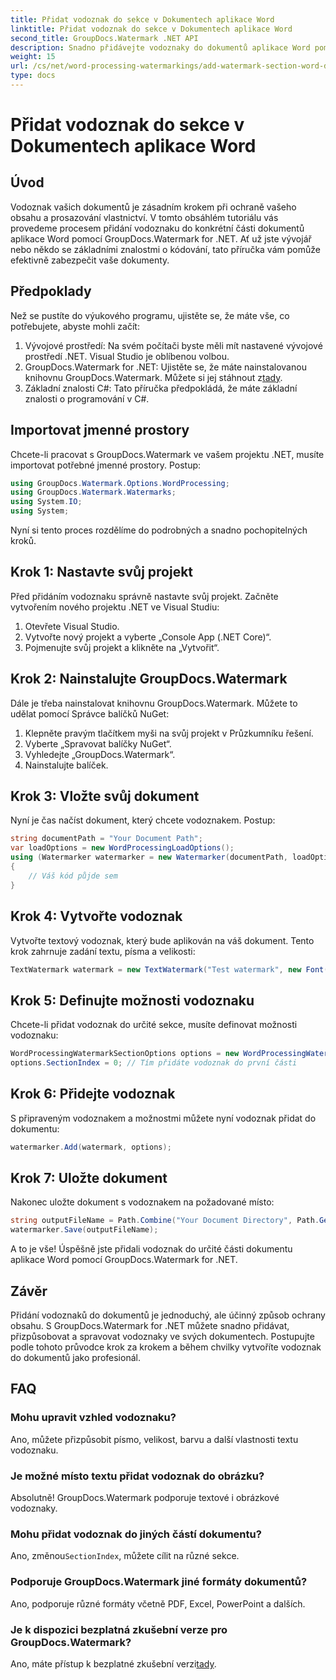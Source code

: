 ```yaml
---
title: Přidat vodoznak do sekce v Dokumentech aplikace Word
linktitle: Přidat vodoznak do sekce v Dokumentech aplikace Word
second_title: GroupDocs.Watermark .NET API
description: Snadno přidávejte vodoznaky do dokumentů aplikace Word pomocí GroupDocs.Watermark for .NET. Chraňte svůj obsah pomocí tohoto jednoduchého průvodce.
weight: 15
url: /cs/net/word-processing-watermarkings/add-watermark-section-word-docs/
type: docs
---
```

# Přidat vodoznak do sekce v Dokumentech aplikace Word

## Úvod
Vodoznak vašich dokumentů je zásadním krokem při ochraně vašeho obsahu a prosazování vlastnictví. V tomto obsáhlém tutoriálu vás provedeme procesem přidání vodoznaku do konkrétní části dokumentů aplikace Word pomocí GroupDocs.Watermark for .NET. Ať už jste vývojář nebo někdo se základními znalostmi o kódování, tato příručka vám pomůže efektivně zabezpečit vaše dokumenty.
## Předpoklady
Než se pustíte do výukového programu, ujistěte se, že máte vše, co potřebujete, abyste mohli začít:
1. Vývojové prostředí: Na svém počítači byste měli mít nastavené vývojové prostředí .NET. Visual Studio je oblíbenou volbou.
2.  GroupDocs.Watermark for .NET: Ujistěte se, že máte nainstalovanou knihovnu GroupDocs.Watermark. Můžete si jej stáhnout z[tady](https://releases.groupdocs.com/Watermark/net/).
3. Základní znalosti C#: Tato příručka předpokládá, že máte základní znalosti o programování v C#.
## Importovat jmenné prostory
Chcete-li pracovat s GroupDocs.Watermark ve vašem projektu .NET, musíte importovat potřebné jmenné prostory. Postup:
```csharp
using GroupDocs.Watermark.Options.WordProcessing;
using GroupDocs.Watermark.Watermarks;
using System.IO;
using System;
```
Nyní si tento proces rozdělíme do podrobných a snadno pochopitelných kroků.
## Krok 1: Nastavte svůj projekt
Před přidáním vodoznaku správně nastavte svůj projekt. Začněte vytvořením nového projektu .NET ve Visual Studiu:
1. Otevřete Visual Studio.
2. Vytvořte nový projekt a vyberte „Console App (.NET Core)“.
3. Pojmenujte svůj projekt a klikněte na „Vytvořit“.
## Krok 2: Nainstalujte GroupDocs.Watermark
Dále je třeba nainstalovat knihovnu GroupDocs.Watermark. Můžete to udělat pomocí Správce balíčků NuGet:
1. Klepněte pravým tlačítkem myši na svůj projekt v Průzkumníku řešení.
2. Vyberte „Spravovat balíčky NuGet“.
3. Vyhledejte „GroupDocs.Watermark“.
4. Nainstalujte balíček.
## Krok 3: Vložte svůj dokument
Nyní je čas načíst dokument, který chcete vodoznakem. Postup:
```csharp
string documentPath = "Your Document Path";
var loadOptions = new WordProcessingLoadOptions();
using (Watermarker watermarker = new Watermarker(documentPath, loadOptions))
{
    // Váš kód půjde sem
}
```
## Krok 4: Vytvořte vodoznak
Vytvořte textový vodoznak, který bude aplikován na váš dokument. Tento krok zahrnuje zadání textu, písma a velikosti:
```csharp
TextWatermark watermark = new TextWatermark("Test watermark", new Font("Arial", 19));
```
## Krok 5: Definujte možnosti vodoznaku
Chcete-li přidat vodoznak do určité sekce, musíte definovat možnosti vodoznaku:
```csharp
WordProcessingWatermarkSectionOptions options = new WordProcessingWatermarkSectionOptions();
options.SectionIndex = 0; // Tím přidáte vodoznak do první části
```
## Krok 6: Přidejte vodoznak
S připraveným vodoznakem a možnostmi můžete nyní vodoznak přidat do dokumentu:
```csharp
watermarker.Add(watermark, options);
```
## Krok 7: Uložte dokument
Nakonec uložte dokument s vodoznakem na požadované místo:
```csharp
string outputFileName = Path.Combine("Your Document Directory", Path.GetFileName(documentPath));
watermarker.Save(outputFileName);
```
A to je vše! Úspěšně jste přidali vodoznak do určité části dokumentu aplikace Word pomocí GroupDocs.Watermark for .NET.
## Závěr
Přidání vodoznaků do dokumentů je jednoduchý, ale účinný způsob ochrany obsahu. S GroupDocs.Watermark for .NET můžete snadno přidávat, přizpůsobovat a spravovat vodoznaky ve svých dokumentech. Postupujte podle tohoto průvodce krok za krokem a během chvilky vytvoříte vodoznak do dokumentů jako profesionál.
## FAQ
### Mohu upravit vzhled vodoznaku?
Ano, můžete přizpůsobit písmo, velikost, barvu a další vlastnosti textu vodoznaku.
### Je možné místo textu přidat vodoznak do obrázku?
Absolutně! GroupDocs.Watermark podporuje textové i obrázkové vodoznaky.
### Mohu přidat vodoznak do jiných částí dokumentu?
 Ano, změnou`SectionIndex`, můžete cílit na různé sekce.
### Podporuje GroupDocs.Watermark jiné formáty dokumentů?
Ano, podporuje různé formáty včetně PDF, Excel, PowerPoint a dalších.
### Je k dispozici bezplatná zkušební verze pro GroupDocs.Watermark?
 Ano, máte přístup k bezplatné zkušební verzi[tady](https://releases.groupdocs.com/).